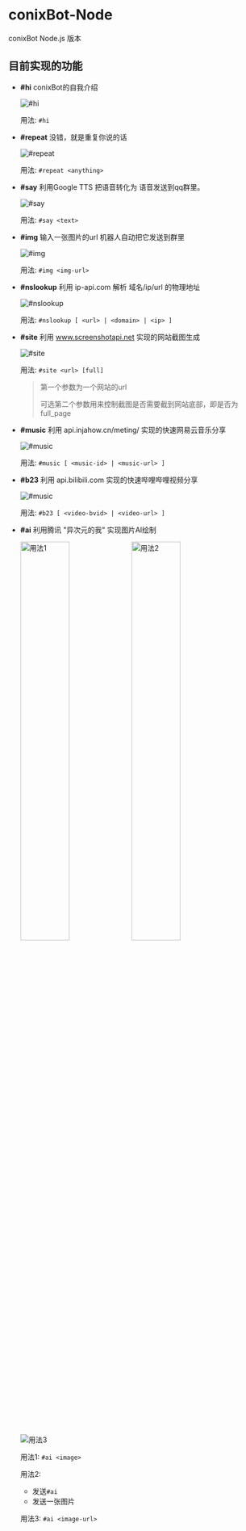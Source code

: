 # conixBot-Node

conixBot Node.js 版本

## 目前实现的功能

+ **#hi** conixBot的自我介绍

    ![#hi](https://tva1.sinaimg.cn/large/007YVyKcly1h2ipi9lz1mj30h704xq48.jpg)

    用法: `#hi` 

+ **#repeat** 没错，就是重复你说的话

    ![#repeat](https://tvax1.sinaimg.cn/large/007YVyKcly1h2iqhh8j7cj30hb04xt9b.jpg)

    用法: `#repeat <anything>` 

+ **#say** 利用Google TTS 把语音转化为 语音发送到qq群里。

    ![#say](https://tva2.sinaimg.cn/large/007YVyKcly1h2iq9jowdnj30hb037dg4.jpg)

    用法: `#say <text>`

+ **#img** 输入一张图片的url 机器人自动把它发送到群里

    ![#img](https://tva2.sinaimg.cn/large/007YVyKcly1h2ip1hkbzrj30hb09mtae.jpg)

    用法: `#img <img-url>`

+ **#nslookup** 利用 ip-api.com 解析 域名/ip/url 的物理地址

    ![#nslookup](https://tvax4.sinaimg.cn/large/007YVyKcly1h2ip3fdy39j30hh0i5jvj.jpg)

    用法: `#nslookup [ <url> | <domain> | <ip> ]`

+ **#site** 利用 www.screenshotapi.net 实现的网站截图生成

    ![#site](https://tva1.sinaimg.cn/large/007YVyKcly1h2iqauqc5bj30hb0cj42e.jpg)

    用法: `#site <url> [full]`

    > 第一个参数为一个网站的url
    >
    > 可选第二个参数用来控制截图是否需要截到网站底部，即是否为full_page

+ **#music** 利用 api.injahow.cn/meting/ 实现的快速网易云音乐分享

    ![#music](https://tvax1.sinaimg.cn/large/007YVyKcly1h2it3lrj4sj30ha05imxt.jpg)

    用法: `#music [ <music-id> | <music-url> ]`

+ **#b23** 利用 api.bilibili.com 实现的快速哔哩哔哩视频分享

    ![#music](https://tvax1.sinaimg.cn/large/007YVyKcly1h2jmt5py6mj30fg05jq3u.jpg)

    用法: `#b23 [ <video-bvid> | <video-url> ]`

+ **#ai** 利用腾讯 "异次元的我" 实现图片AI绘制

    <img src="https://tva2.sinaimg.cn/large/007YVyKcly1h8ojeaxdhaj30u00z4af3.jpg" alt="用法1" width="45%">

    <img src="https://tva1.sinaimg.cn/large/007YVyKcly1h8ojjuq1owj30u017vtez.jpg" alt="用法2" width="45%">

    ![用法3](https://tva4.sinaimg.cn/large/007YVyKcly1h8ojeo22hzj30n40aijv4.jpg)


    用法1: `#ai <image>`

    用法2:
    + 发送`#ai`
    + 发送一张图片

    用法3: `#ai <image-url>`
